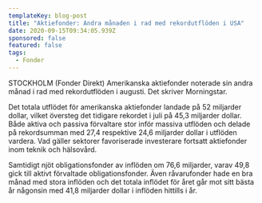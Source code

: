 ```yaml
---
templateKey: blog-post
title: "Aktiefonder: Andra månaden i rad med rekordutflöden i USA"
date: 2020-09-15T09:34:05.939Z
sponsored: false
featured: false
tags:
  - Fonder
---
```

STOCKHOLM (Fonder Direkt) Amerikanska aktiefonder noterade sin andra månad i rad med rekordutflöden i augusti. Det skriver Morningstar.

Det totala utflödet för amerikanska aktiefonder landade på 52 miljarder dollar, vilket översteg det tidigare rekordet i juli på 45,3 miljarder dollar. Både aktiva och passiva förvaltare stor inför massiva utflöden och delade på rekordsumman med 27,4 respektive 24,6 miljarder dollar i utflöden vardera. Vad gäller sektorer favoriserade investerare fortsatt aktiefonder inom teknik och hälsovård.

Samtidigt njöt obligationsfonder av inflöden om 76,6 miljarder, varav 49,8 gick till aktivt förvaltade obligationsfonder. Även råvarufonder hade en bra månad med stora inflöden och det totala inflödet för året går mot sitt bästa år någonsin med 41,8 miljarder dollar i inflöden hittills i år.